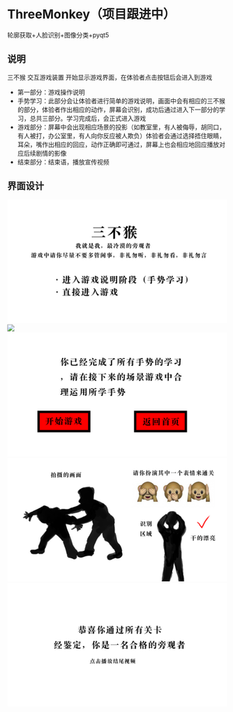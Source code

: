 # ThreeMonkey（项目跟进中）
轮廓获取+人脸识别+图像分类+pyqt5

## 说明
三不猴 交互游戏装置
开始显示游戏界面，在体验者点击按钮后会进入到游戏
+ 第一部分：游戏操作说明
+ 手势学习：此部分会让体验者进行简单的游戏说明，画面中会有相应的三不猴的部分，体验者作出相应的动作，屏幕会识别，成功后通过进入下一部分的学习，总共三部分。学习完成后，会正式进入游戏
+ 游戏部分：屏幕中会出现相应场景的投影（如教室里，有人被侮辱，胡同口，有人被打，办公室里，有人向你反应被人欺负）体验者会通过选择捂住眼睛，耳朵，嘴作出相应的回应，动作正确即可通过，屏幕上也会相应地回应播放对应后续剧情的影像
+ 结束部分：结束语，播放宣传视频

## 界面设计
![](/img/info1.jpeg)
![](/img/info2.jpeg)
![](/img/info3.jpeg)
![](/img/info4.jpeg)
![](/img/info5.jpeg)
